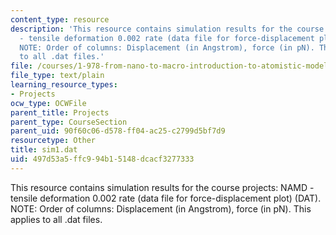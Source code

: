 ```yaml
---
content_type: resource
description: 'This resource contains simulation results for the course projects: NAMD
  - tensile deformation 0.002 rate (data file for force-displacement plot) (DAT).
  NOTE: Order of columns: Displacement (in Angstrom), force (in pN). This applies
  to all .dat files.'
file: /courses/1-978-from-nano-to-macro-introduction-to-atomistic-modeling-techniques-january-iap-2007/497d53a5ffc994b15148dcacf3277333_sim1.dat
file_type: text/plain
learning_resource_types:
- Projects
ocw_type: OCWFile
parent_title: Projects
parent_type: CourseSection
parent_uid: 90f60c06-d578-ff04-ac25-c2799d5bf7d9
resourcetype: Other
title: sim1.dat
uid: 497d53a5-ffc9-94b1-5148-dcacf3277333
---
```

This resource contains simulation results for the course projects: NAMD - tensile deformation 0.002 rate (data file for force-displacement plot) (DAT). NOTE: Order of columns: Displacement (in Angstrom), force (in pN). This applies to all .dat files.